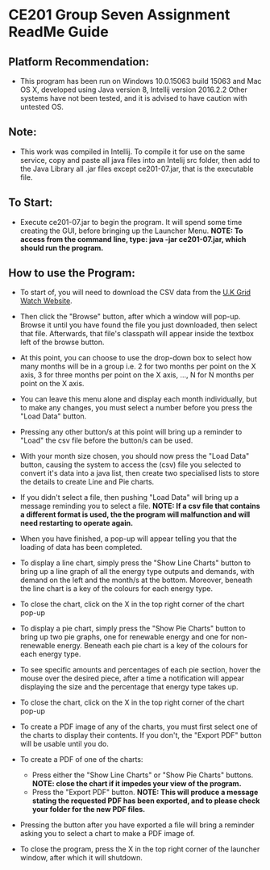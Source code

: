 # CE201 Group Seven Assignment ReadMe Guide

## Platform Recommendation:
* This program has been run on Windows 10.0.15063 build 15063 and Mac OS X, developed using Java version 8, Intellij version 2016.2.2
Other systems have not been tested, and it is advised to have caution with untested OS.

## Note:
* This work was compiled in Intellij. To compile it for use on the same service, copy and paste all java files into an Intelij src folder, then add to the Java Library all .jar files except ce201-07.jar, that is the executable file.

## To Start:
* Execute ce201-07.jar to begin the program. It will spend some time creating the GUI, before bringing up the Launcher Menu.
**NOTE: To access from the command line, type: java -jar ce201-07.jar, which should run the program.**

## How to use the Program:
* To start of, you will need to download the CSV data from the [U.K Grid Watch Website](https://www.gridwatch.templar.co.uk/download.php). 

* Then click the "Browse" button, after which a window will pop-up. Browse it until you have found the file you just downloaded, then select that file. Afterwards, that file's classpath will appear inside the textbox left of the browse button.

* At this point, you can choose to use the drop-down box to select how many months will be in a group i.e. 2 for two months per point on 
the X axis, 3 for three months per point on the X axis, ..., N for N months per point on the X axis.

* You can leave this menu alone and display each month individually, but to make any changes, you must select a number before you press
the "Load Data" button.

* Pressing any other button/s at this point will bring up a reminder to "Load" the csv file before the button/s can be used.

* With your month size chosen, you should now press the "Load Data" button, causing the system to access the (csv) file you selected to convert it's data into a java list, then create two specialised lists to store the details to create Line and Pie charts.

* If you didn't select a file, then pushing "Load Data" will bring up a message reminding you to select a file.
**NOTE: If a csv file that contains a different format is used, the the program will malfunction and will need restarting to operate again.**

* When you have finished, a pop-up will appear telling you that the loading of data has been completed.

* To display a line chart, simply press the "Show Line Charts" button to bring up a line graph of all the energy type outputs and demands, with demand on the left and the month/s at the bottom. Moreover, beneath the line chart is a key of the colours for each energy type.

* To close the chart, click on the X in the top right corner of the chart pop-up

* To display a pie chart, simply press the "Show Pie Charts" button to bring up two pie graphs, one for renewable energy and one for non-renewable energy. Beneath each pie chart is a key of the colours for each energy type.

* To see specific amounts and percentages of each pie section, hover the mouse over the desired piece, after a time a notification will
appear displaying the size and the percentage that energy type takes up.

* To close the chart, click on the X in the top right corner of the chart pop-up

* To create a PDF image of any of the charts, you must first select one of the charts to display their contents. If you don't, the "Export PDF" button will be usable until you do. 

* To create a PDF of one of the charts:
  * Press either the "Show Line Charts" or "Show Pie Charts" buttons.
  **NOTE: close the chart if it impedes your view of the program.**
  * Press the "Export PDF" button. 
  **NOTE: This will produce a message stating the requested PDF has been exported, and to please check your folder for the new PDF files.**

* Pressing the button after you have exported a file will bring a reminder asking you to select a chart to make a PDF image of.

* To close the program, press the X in the top right corner of the launcher window, after which it will shutdown.
